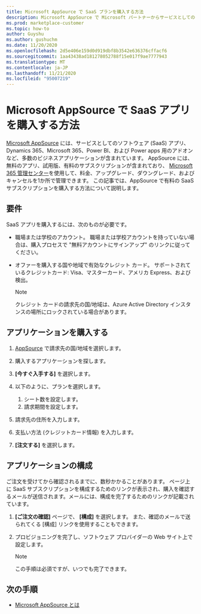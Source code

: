 ```yaml
---
title: Microsoft AppSource で SaaS プランを購入する方法
description: Microsoft AppSource で Microsoft パートナーからサービスとしてのソフトウェア (SaaS) アプリを購入する方法について説明します。
ms.prod: marketplace-customer
ms.topic: how-to
author: Guyshu
ms.author: gushuchm
ms.date: 11/20/2020
ms.openlocfilehash: 2d5e406e159d0d919dbf8b3542e636376cffacf6
ms.sourcegitcommit: 1aa43438ad181278052788f15e017f9ae7777943
ms.translationtype: MT
ms.contentlocale: ja-JP
ms.lasthandoff: 11/21/2020
ms.locfileid: "95007219"
---
```

# <a name="how-to-purchase-saas-apps-on-microsoft-appsource"></a>Microsoft AppSource で SaaS アプリを購入する方法

[Microsoft AppSource](https://appsource.microsoft.com/) には、サービスとしてのソフトウェア (SaaS) アプリ、Dynamics 365、Microsoft 365、Power BI、および Power apps 用のアドオンなど、多数のビジネスアプリケーションが含まれています。 AppSource には、無料のアプリ、試用版、有料のサブスクリプションが含まれており、 [Microsoft 365 管理センター](/microsoft-365/admin/admin-overview/about-the-admin-center)を使用して、料金、アップグレード、ダウングレード、およびキャンセルを1か所で管理できます。 この記事では、AppSource で有料の SaaS サブスクリプションを購入する方法について説明します。

## <a name="requirements"></a>要件

SaaS アプリを購入するには、次のものが必要です。

- 職場または学校のアカウント。 職場または学校アカウントを持っていない場合は、購入プロセスで "無料アカウントにサインアップ" のリンクに従ってください。

- オファーを購入する国や地域で有効なクレジット カード。 サポートされているクレジットカード: Visa、マスターカード、アメリカ Express、および検出。

    > [!Note]
    > クレジット カードの請求先の国/地域は、Azure Active Directory インスタンスの場所にロックされている場合があります。

## <a name="purchase-the-application"></a>アプリケーションを購入する

1. [AppSource](https://appsource.microsoft.com/) で請求先の国/地域を選択します。
1. 購入するアプリケーションを探します。
1. **[今すぐ入手する]** を選択します。
1. 以下のように、プランを選択します。

    1. シート数を設定します。
    1. 請求期間を設定します。
    
1. 請求先の住所を入力します。
1. 支払い方法 (クレジットカード情報) を入力します。    
1. **[注文する]** を選択します。

## <a name="configure-the-application"></a>アプリケーションの構成

ご注文を受けてから確認されるまでに、数秒かかることがあります。 ページ上に SaaS サブスクリプションを構成するためのリンクが表示され、購入を確認するメー​​ルが送信されます。メールには、構成を完了するためのリンクが記載されています。

1. **[ご注文の確認]** ページで、 **[構成]** を選択します。 また、確認のメールで送られてくる [構成] リンクを使用することもできます。
1. プロビジョニングを完了し、ソフトウェア プロバイダーの Web サイト上で設定します。

    > [!Note]
    > この手順は必須ですが、いつでも完了できます。

## <a name="next-steps"></a>次の手順

- [Microsoft AppSource とは](appsource-overview.md)
